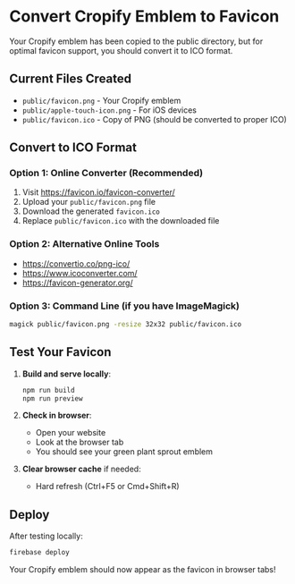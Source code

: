 # Convert Cropify Emblem to Favicon

Your Cropify emblem has been copied to the public directory, but for optimal favicon support, you should convert it to ICO format.

## Current Files Created
- `public/favicon.png` - Your Cropify emblem
- `public/apple-touch-icon.png` - For iOS devices
- `public/favicon.ico` - Copy of PNG (should be converted to proper ICO)

## Convert to ICO Format

### Option 1: Online Converter (Recommended)
1. Visit https://favicon.io/favicon-converter/
2. Upload your `public/favicon.png` file
3. Download the generated `favicon.ico`
4. Replace `public/favicon.ico` with the downloaded file

### Option 2: Alternative Online Tools
- https://convertio.co/png-ico/
- https://www.icoconverter.com/
- https://favicon-generator.org/

### Option 3: Command Line (if you have ImageMagick)
```bash
magick public/favicon.png -resize 32x32 public/favicon.ico
```

## Test Your Favicon

1. **Build and serve locally**:
   ```bash
   npm run build
   npm run preview
   ```

2. **Check in browser**:
   - Open your website
   - Look at the browser tab
   - You should see your green plant sprout emblem

3. **Clear browser cache** if needed:
   - Hard refresh (Ctrl+F5 or Cmd+Shift+R)

## Deploy

After testing locally:
```bash
firebase deploy
```

Your Cropify emblem should now appear as the favicon in browser tabs!
